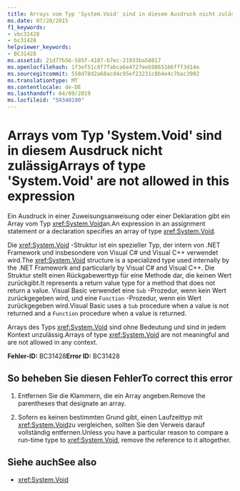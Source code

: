 ```yaml
---
title: Arrays vom Typ 'System.Void' sind in diesem Ausdruck nicht zulässig
ms.date: 07/20/2015
f1_keywords:
- vbc31428
- bc31428
helpviewer_keywords:
- BC31428
ms.assetid: 21d77b56-585f-4107-b7ec-21933ba58017
ms.openlocfilehash: 1f3ef51c8f7fabca6e4727eeb9865166fff3d14e
ms.sourcegitcommit: 558d78d2a68acd4c95ef23231c8b4e4c7bac3902
ms.translationtype: MT
ms.contentlocale: de-DE
ms.lasthandoff: 04/09/2019
ms.locfileid: "59340190"
---
```

# <a name="arrays-of-type-systemvoid-are-not-allowed-in-this-expression"></a><span data-ttu-id="9b33d-102">Arrays vom Typ 'System.Void' sind in diesem Ausdruck nicht zulässig</span><span class="sxs-lookup"><span data-stu-id="9b33d-102">Arrays of type 'System.Void' are not allowed in this expression</span></span>
<span data-ttu-id="9b33d-103">Ein Ausdruck in einer Zuweisungsanweisung oder einer Deklaration gibt ein Array vom Typ <xref:System.Void>an.</span><span class="sxs-lookup"><span data-stu-id="9b33d-103">An expression in an assignment statement or a declaration specifies an array of type <xref:System.Void>.</span></span>  
  
 <span data-ttu-id="9b33d-104">Die <xref:System.Void> -Struktur ist ein spezieller Typ, der intern von .NET Framework und insbesondere von Visual C# und Visual C++ verwendet wird.</span><span class="sxs-lookup"><span data-stu-id="9b33d-104">The <xref:System.Void> structure is a specialized type used internally by the .NET Framework and particularly by Visual C# and Visual C++.</span></span> <span data-ttu-id="9b33d-105">Die Struktur stellt einen Rückgabewerttyp für eine Methode dar, die keinen Wert zurückgibt.</span><span class="sxs-lookup"><span data-stu-id="9b33d-105">It represents a return value type for a method that does not return a value.</span></span> <span data-ttu-id="9b33d-106">Visual Basic verwendet eine `Sub` -Prozedur, wenn kein Wert zurückgegeben wird, und eine `Function` -Prozedur, wenn ein Wert zurückgegeben wird.</span><span class="sxs-lookup"><span data-stu-id="9b33d-106">Visual Basic uses a `Sub` procedure when a value is not returned and a `Function` procedure when a value is returned.</span></span>  
  
 <span data-ttu-id="9b33d-107">Arrays des Typs <xref:System.Void> sind ohne Bedeutung und sind in jedem Kontext unzulässig.</span><span class="sxs-lookup"><span data-stu-id="9b33d-107">Arrays of type <xref:System.Void> are not meaningful and are not allowed in any context.</span></span>  
  
 <span data-ttu-id="9b33d-108">**Fehler-ID:** BC31428</span><span class="sxs-lookup"><span data-stu-id="9b33d-108">**Error ID:** BC31428</span></span>  
  
## <a name="to-correct-this-error"></a><span data-ttu-id="9b33d-109">So beheben Sie diesen Fehler</span><span class="sxs-lookup"><span data-stu-id="9b33d-109">To correct this error</span></span>  
  
1. <span data-ttu-id="9b33d-110">Entfernen Sie die Klammern, die ein Array angeben.</span><span class="sxs-lookup"><span data-stu-id="9b33d-110">Remove the parentheses that designate an array.</span></span>  
  
2. <span data-ttu-id="9b33d-111">Sofern es keinen bestimmten Grund gibt, einen Laufzeittyp mit <xref:System.Void>zu vergleichen, sollten Sie den Verweis darauf vollständig entfernen.</span><span class="sxs-lookup"><span data-stu-id="9b33d-111">Unless you have a particular reason to compare a run-time type to <xref:System.Void>, remove the reference to it altogether.</span></span>  
  
## <a name="see-also"></a><span data-ttu-id="9b33d-112">Siehe auch</span><span class="sxs-lookup"><span data-stu-id="9b33d-112">See also</span></span>

- <xref:System.Void>
